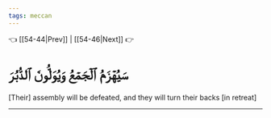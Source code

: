```yaml
---
tags: meccan
---
```


👈 [[54-44|Prev]] | [[54-46|Next]] 👉

# سَيُهۡزَمُ ٱلۡجَمۡعُ وَيُوَلُّونَ ٱلدُّبُرَ

[Their] assembly will be defeated, and they will turn their backs [in retreat]

---

